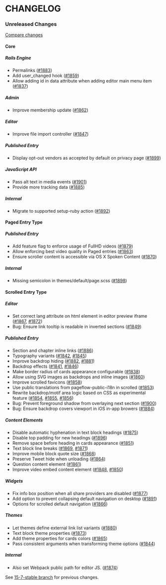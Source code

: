 # CHANGELOG

### Unreleased Changes

[Compare changes](https://github.com/codevise/pageflow/compare/15-7-stable...master)

#### Core

##### Rails Engine

- Permalinks
  ([#1883](https://github.com/codevise/pageflow/pull/1883))
- Add user_changed hook
  ([#1859](https://github.com/codevise/pageflow/pull/1859))
- Allow adding id in data attribute when adding editor main menu item
  ([#1837](https://github.com/codevise/pageflow/pull/1837))

##### Admin

- Improve membership update
  ([#1862](https://github.com/codevise/pageflow/pull/1862))

##### Editor

- Improve file import controller
  ([#1847](https://github.com/codevise/pageflow/pull/1847))

##### Published Entry

- Display opt-out vendors as accepted by default on privacy page
  ([#1899](https://github.com/codevise/pageflow/pull/1899))

##### JavaScript API

- Pass alt text in media events
  ([#1901](https://github.com/codevise/pageflow/pull/1901))
- Provide more tracking data
  ([#1885](https://github.com/codevise/pageflow/pull/1885))

##### Internal

- Migrate to supported setup-ruby action
  ([#1892](https://github.com/codevise/pageflow/pull/1892))


#### Paged Entry Type

##### Published Entry

- Add feature flag to enforce usage of FullHD videos
  ([#1879](https://github.com/codevise/pageflow/pull/1879))
- Allow enforcing best video quality in Paged entries
  ([#1863](https://github.com/codevise/pageflow/pull/1863))
- Ensure scroller content is accessible via OS X Spoken Content
  ([#1870](https://github.com/codevise/pageflow/pull/1870))

##### Internal

- Missing semicolon in themes/default/page.scss
  ([#1898](https://github.com/codevise/pageflow/pull/1898))

#### Scrolled Entry Type

##### Editor

- Set correct lang attribute on html element in editor preview iframe
  ([#1867](https://github.com/codevise/pageflow/pull/1867),
   [#1872](https://github.com/codevise/pageflow/pull/1872))
- Bug: Ensure link tooltip is readable in inverted sections
  ([#1849](https://github.com/codevise/pageflow/pull/1849))

##### Published Entry

- Section and chapter inline links
  ([#1886](https://github.com/codevise/pageflow/pull/1886))
- Typography variants
  ([#1842](https://github.com/codevise/pageflow/pull/1842),
   [#1845](https://github.com/codevise/pageflow/pull/1845))
- Improve backdrop hiding
  ([#1882](https://github.com/codevise/pageflow/pull/1881),
   [#1881](https://github.com/codevise/pageflow/pull/1882))
- Backdrop effects
  ([#1841](https://github.com/codevise/pageflow/pull/1841),
   [#1846](https://github.com/codevise/pageflow/pull/1846))
- Make border radius of cards appearance configurable
  ([#1838](https://github.com/codevise/pageflow/pull/1838))
- Allow using SVG images as backdrops and inline images
  ([#1860](https://github.com/codevise/pageflow/pull/1860))
- Improve scrolled favicons
  ([#1858](https://github.com/codevise/pageflow/pull/1858))
- Use public translations from pageflow-public-i18n in scrolled
  ([#1853](https://github.com/codevise/pageflow/pull/1853))
- Rewrite backdrop/motif area logic based on CSS as experimental feature
  ([#1854](https://github.com/codevise/pageflow/pull/1854),
   [#1855](https://github.com/codevise/pageflow/pull/1855),
   [#1856](https://github.com/codevise/pageflow/pull/1856))
- Bug: Prevent foreground shadow from overlaying next section
  ([#1900](https://github.com/codevise/pageflow/pull/1900))
- Bug: Ensure backdrop covers viewport in iOS in-app browers
  ([#1884](https://github.com/codevise/pageflow/pull/1884))

##### Content Elements

- Disable automatic hyphenation in text block headings
  ([#1875](https://github.com/codevise/pageflow/pull/1875))
- Disable top padding for new headings
  ([#1896](https://github.com/codevise/pageflow/pull/1896))
- Remove space before heading in cards appearance
  ([#1851](https://github.com/codevise/pageflow/pull/1851))
- Text block line breaks
  ([#1869](https://github.com/codevise/pageflow/pull/1869),
   [#1871](https://github.com/codevise/pageflow/pull/1871))
- Improve mobile block quote size
  ([#1868](https://github.com/codevise/pageflow/pull/1868))
- Preserve Tweet hide when unloading
  ([#1864](https://github.com/codevise/pageflow/pull/1864))
- Question content element
  ([#1861](https://github.com/codevise/pageflow/pull/1861))
- Improve video embed content element
  ([#1848](https://github.com/codevise/pageflow/pull/1848),
   [#1850](https://github.com/codevise/pageflow/pull/1850))

##### Widgets

- Fix info box position when all share providers are disabled
  ([#1877](https://github.com/codevise/pageflow/pull/1877))
- Add option to prevent collapsing default navigation on desktop
  ([#1891](https://github.com/codevise/pageflow/pull/1891))
- Options for scrolled default navigation
  ([#1866](https://github.com/codevise/pageflow/pull/1866))

##### Themes

- Let themes define external link list variants
  ([#1880](https://github.com/codevise/pageflow/pull/1880))
- Text block theme properties
  ([#1873](https://github.com/codevise/pageflow/pull/1873))
- Add theme properties for cards colors
  ([#1865](https://github.com/codevise/pageflow/pull/1865))
- Pass consistent arguments when transforming theme options
  ([#1844](https://github.com/codevise/pageflow/pull/1844))

##### Internal

- Also set Webpack public path for editor JS.
  ([#1874](https://github.com/codevise/pageflow/pull/1874))

See
[15-7-stable branch](https://github.com/codevise/pageflow/blob/15-7-stable/CHANGELOG.md)
for previous changes.
